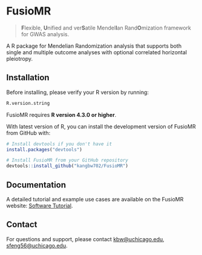 # FusioMR

> **F**lexible, **U**nified and ver**S**atile Mendel**I**an Rand**O**mization framework for GWAS analysis.

A R package for Mendelian Randomization analysis that supports both single and multiple outcome analyses with optional correlated horizontal pleiotropy.

## Installation

Before installing, please verify your R version by running:
```r
R.version.string
```
FusioMR requires **R version 4.3.0 or higher**. 


With latest version of R, you can install the development version of FusioMR from GitHub with:

```r
# Install devtools if you don't have it
install.packages("devtools")

# Install FusioMR from your GitHub repository
devtools::install_github("kangbw702/FusioMR")
```

## Documentation
A detailed tutorial and example use cases are available on the FusioMR website: [Software Tutorial](https://fsh56.github.io/FusioMR_web/software_tutorial.html).

## Contact
For questions and support, please contact kbw@uchicago.edu, sfeng56@uchicago.edu. 
